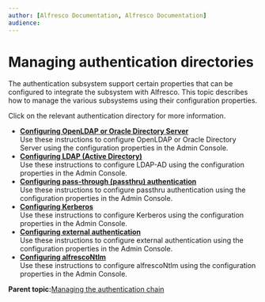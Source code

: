 ```yaml
---
author: [Alfresco Documentation, Alfresco Documentation]
audience: 
---
```


# Managing authentication directories

The authentication subsystem support certain properties that can be configured to integrate the subsystem with Alfresco. This topic describes how to manage the various subsystems using their configuration properties.

Click on the relevant authentication directory for more information.

-   **[Configuring OpenLDAP or Oracle Directory Server](../tasks/adminconsole-directorymgt-openldap.md)**  
Use these instructions to configure OpenLDAP or Oracle Directory Server using the configuration properties in the Admin Console.
-   **[Configuring LDAP \(Active Directory\)](../tasks/adminconsole-directorymgt-ad.md)**  
Use these instructions to configure LDAP-AD using the configuration properties in the Admin Console.
-   **[Configuring pass-through \(passthru\) authentication](../tasks/adminconsole-directorymgt-passthru.md)**  
Use these instructions to configure passthru authentication using the configuration properties in the Admin Console.
-   **[Configuring Kerberos](../tasks/adminconsole-directorymgt-kerberos.md)**  
Use these instructions to configure Kerberos using the configuration properties in the Admin Console.
-   **[Configuring external authentication](../tasks/adminconsole-directorymgt-external.md)**  
Use these instructions to configure external authentication using the configuration properties in the Admin Console.
-   **[Configuring alfrescoNtlm](../tasks/adminconsole-directorymgt-internal.md)**  
Use these instructions to configure alfrescoNtlm using the configuration properties in the Admin Console.

**Parent topic:**[Managing the authentication chain](../tasks/adminconsole-directorymgt-ac.md)

